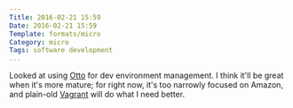 ```yaml
---
Title: 2016-02-21 15:59
Date: 2016-02-21 15:59
Template: formats/micro
Category: micro
Tags: software development
...
```


Looked at using [Otto] for dev environment management. I think it'll be great
when it's more mature; for right now, it's too narrowly focused on Amazon, and
plain-old [Vagrant] will do what I need better.

[Otto]: https://www.ottoproject.io/
[Vagrant]: https://www.vagrantup.com
